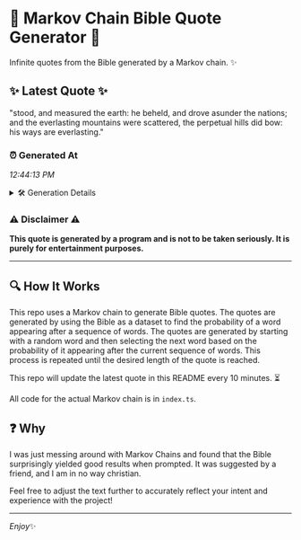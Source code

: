 # 📖 Markov Chain Bible Quote Generator 📖

Infinite quotes from the Bible generated by a Markov chain. ✨

## ✨ Latest Quote ✨
"stood, and measured the earth: he beheld, and drove asunder the nations; and the everlasting mountains were scattered, the perpetual hills did bow: his ways are everlasting."

### ⏰ Generated At
*12:44:13 PM*

<details>
    <summary>🛠️ Generation Details</summary>
    <p>
        <strong>🌱 Seed:</strong> stood,<br>
        <strong>🔄 Iterations:</strong> 26<br>
        <strong>📜 Context History:</strong><br>[ stood, ]: and<br>[ stood,, and ]: measured<br>[ stood,, and, measured ]: the<br>[ stood,, and, measured, the ]: earth:<br>[ stood,, and, measured, the, earth: ]: he<br>[ stood,, and, measured, the, earth:, he ]: beheld,<br>[ and, measured, the, earth:, he, beheld, ]: and<br>[ measured, the, earth:, he, beheld,, and ]: drove<br>[ the, earth:, he, beheld,, and, drove ]: asunder<br>[ earth:, he, beheld,, and, drove, asunder ]: the<br>[ he, beheld,, and, drove, asunder, the ]: nations;<br>[ beheld,, and, drove, asunder, the, nations; ]: and<br>[ and, drove, asunder, the, nations;, and ]: the<br>[ drove, asunder, the, nations;, and, the ]: everlasting<br>[ asunder, the, nations;, and, the, everlasting ]: mountains<br>[ the, nations;, and, the, everlasting, mountains ]: were<br>[ nations;, and, the, everlasting, mountains, were ]: scattered,<br>[ and, the, everlasting, mountains, were, scattered, ]: the<br>[ the, everlasting, mountains, were, scattered,, the ]: perpetual<br>[ everlasting, mountains, were, scattered,, the, perpetual ]: hills<br>[ mountains, were, scattered,, the, perpetual, hills ]: did<br>[ were, scattered,, the, perpetual, hills, did ]: bow:<br>[ scattered,, the, perpetual, hills, did, bow: ]: his<br>[ the, perpetual, hills, did, bow:, his ]: ways<br>[ perpetual, hills, did, bow:, his, ways ]: are<br>[ hills, did, bow:, his, ways, are ]: everlasting.<br>
    </p>
</details>

### ⚠️ Disclaimer ⚠️
**This quote is generated by a program and is not to be taken seriously. It is purely for entertainment purposes.**

---

## 🔍 How It Works

This repo uses a Markov chain to generate Bible quotes. The quotes are generated by using the Bible as a dataset to find the probability of a word appearing after a sequence of words. The quotes are generated by starting with a random word and then selecting the next word based on the probability of it appearing after the current sequence of words. This process is repeated until the desired length of the quote is reached.

This repo will update the latest quote in this README every 10 minutes. ⏳

All code for the actual Markov chain is in `index.ts`.

## ❓ Why

I was just messing around with Markov Chains and found that the Bible surprisingly yielded good results when prompted. 
It was suggested by a friend, and I am in no way christian.

Feel free to adjust the text further to accurately reflect your intent and experience with the project!

---

*Enjoy*✨
